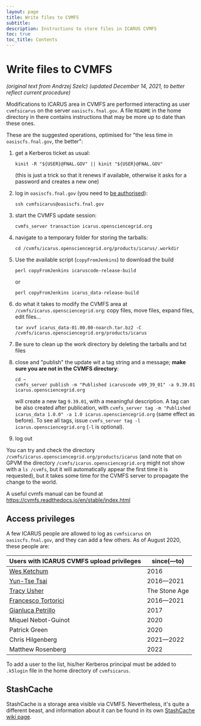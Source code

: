 ```yaml
---
layout: page
title: Write files to CVMFS
subtitle: 
description: Instructions to store files in ICARUS CVMFS
toc: true
toc_title: Contents
---
```



Write files to CVMFS
============================================================

_(original text from Andrzej Szelc)_
_(updated December 14, 2021, to better reflect current procedure)_

Modifications to ICARUS area in CVMFS are performed interacting as user
`cvmfsicarus` on the server `oasiscfs.fnal.gov`.
A file `README` in the home directory in there contains instructions
that may be more up to date than these ones.

These are the suggested operations, optimised for "the less time in `oasiscfs.fnal.gov`, the better":

1.  get a Kerberos ticket as usual:

        kinit -R "${USER}@FNAL.GOV" || kinit "${USER}@FNAL.GOV"

    (this is just a trick so that it renews if available, otherwise it
    asks for a password and creates a new one)
2.  log in `oasiscfs.fnal.gov` (you need to [be authorised](#access-privileges)):

        ssh cvmfsicarus@oasiscfs.fnal.gov

3.  start the CVMFS update session:

        cvmfs_server transaction icarus.opensciencegrid.org
        
4.  navigate to a temporary folder for storing the tarballs:

        cd /cvmfs/icarus.opensciencegrid.org/products/icarus/.workdir
        
5.  Use the available script (`copyFromJenkins`) to download the build
        
        perl copyFromJenkins icaruscode-release-build
    
    or
    
        perl copyFromJenkins icarus_data-release-build
        
5.  do what it takes to modify the CVMFS area at
    `/cvmfs/icarus.opensciencegrid.org`: copy files, move files, expand
    files, edit files...

        tar xvvf icarus_data-01.00.00-noarch.tar.bz2 -C /cvmfs/icarus.opensciencegrid.org/products/icarus
        
6.  Be sure to clean up the work directory by deleting the tarballs and txt files

7.  close and "publish" the update wit a tag string and a message;
    **make sure you are not in the CVMFS directory**:

        cd ~
        cvmfs_server publish -m "Published icaruscode v09_39_01" -a 9.39.01 icarus.opensciencegrid.org

    will create a new tag `9.39.01`, with a meaningful description. A tag
    can be also created after publication, with
    `cvmfs_server tag -m "Published icarus_data 1.0.0" -a 1.0 icarus.opensciencegrid.org`
    (same effect as before). To see all tags, issue
    `cvmfs_server tag -l icarus.opensciencegrid.org` (`-l` is optional).

8.  log out

You can try and check the directory
`/cvmfs/icarus.opensciencegrid.org/products/icarus` (and note that on
GPVM the directory `/cvmfs/icarus.opensciencegrid.org` might not show
with a `ls /cvmfs`, but it will automatically appear the first time it
is requested), but it takes some time for the CVMFS server to propagate
the change to the world.

A useful cvmfs manual can be found at https://cvmfs.readthedocs.io/en/stable/index.html



Access privileges
------------------------------------------------------

A few ICARUS people are allowed to log as `cvmfsicarus` on
`oasiscfs.fnal.gov`, and they can add a few others.
As of August 2020, these people are:

Users with ICARUS CVMFS upload privileges                      | since(—to)
-------------------------------------------------------------- | -----------
[Wes Ketchum](mailto:wketchum@fnal.gov)                        | 2016
[Yun-Tse Tsai](mailto:yuntse@slac.stanford.edu)                | 2016—2021
[Tracy Usher](mailto:usher@slac.stanford.edu)                  | The Stone Age
[Francesco Tortorici](mailto:francesco.tortorici@ct.infn.it)   | 2016—2021
[Gianluca Petrillo](mailto:petrillo@slac.stanford.edu)         | 2017
Miquel Nebot-Guinot                                            | 2020
Patrick Green                                                  | 2020
Chris Hilgenberg                                               | 2021—2022
Matthew Rosenberg                                              | 2022

To add a user to the list, his/her Kerberos principal must be added to
`.k5login` file in the home directory of `cvmfsicarus`.


StashCache
-----------

StashCache is a storage area visible via CVMFS.
Nevertheless, it's quite a different beast, and information about it can be found in its own [StashCache wiki page](computing/stashCache.html).
